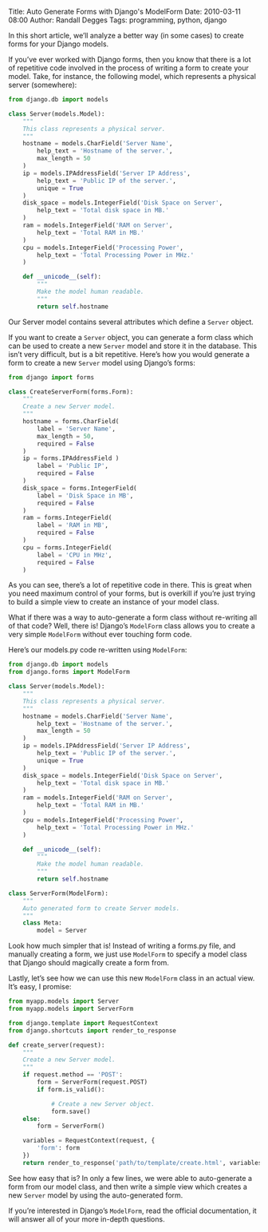Title: Auto Generate Forms with Django's ModelForm
Date: 2010-03-11 08:00
Author: Randall Degges
Tags: programming, python, django


In this short article, we’ll analyze a better way (in some cases) to create
forms for your Django models.

If you’ve ever worked with Django forms, then you know that there is a lot of
repetitive code involved in the process of writing a form to create your model.
Take, for instance, the following model, which represents a physical server
(somewhere):

``` python
from django.db import models

class Server(models.Model):
    """
    This class represents a physical server.
    """
    hostname = models.CharField('Server Name',
        help_text = 'Hostname of the server.',
        max_length = 50
    )
    ip = models.IPAddressField('Server IP Address',
        help_text = 'Public IP of the server.',
        unique = True
    )
    disk_space = models.IntegerField('Disk Space on Server',
        help_text = 'Total disk space in MB.'
    )
    ram = models.IntegerField('RAM on Server',
        help_text = 'Total RAM in MB.'
    )
    cpu = models.IntegerField('Processing Power',
        help_text = 'Total Processing Power in MHz.'
    )

    def __unicode__(self):
        """
        Make the model human readable.
        """
        return self.hostname
```

Our Server model contains several attributes which define a `Server` object.

If you want to create a `Server` object, you can generate a form class which can
be used to create a new `Server` model and store it in the database. This isn’t
very difficult, but is a bit repetitive. Here’s how you would generate a form to
create a new `Server` model using Django’s forms:

``` python
from django import forms

class CreateServerForm(forms.Form):
    """
    Create a new Server model.
    """
    hostname = forms.CharField(
        label = 'Server Name',
        max_length = 50,
        required = False
    )
    ip = forms.IPAddressField )
        label = 'Public IP',
        required = False
    )
    disk_space = forms.IntegerField(
        label = 'Disk Space in MB',
        required = False
    )
    ram = forms.IntegerField(
        label = 'RAM in MB',
        required = False
    )
    cpu = forms.IntegerField(
        label = 'CPU in MHz',
        required = False
    )
```

As you can see, there’s a lot of repetitive code in there. This is great when
you need maximum control of your forms, but is overkill if you’re just trying to
build a simple view to create an instance of your model class.

What if there was a way to auto-generate a form class without re-writing all of
that code? Well, there is! Django’s `ModelForm` class allows you to create a
very simple `ModelForm` without ever touching form code.

Here’s our models.py code re-written using `ModelForm`:

``` python
from django.db import models
from django.forms import ModelForm

class Server(models.Model):
    """
    This class represents a physical server.
    """
    hostname = models.CharField('Server Name',
        help_text = 'Hostname of the server.',
        max_length = 50
    )
    ip = models.IPAddressField('Server IP Address',
        help_text = 'Public IP of the server.',
        unique = True
    )
    disk_space = models.IntegerField('Disk Space on Server',
        help_text = 'Total disk space in MB.'
    )
    ram = models.IntegerField('RAM on Server',
        help_text = 'Total RAM in MB.'
    )
    cpu = models.IntegerField('Processing Power',
        help_text = 'Total Processing Power in MHz.'
    )

    def __unicode__(self):
        """
        Make the model human readable.
        """
        return self.hostname

class ServerForm(ModelForm):
    """
    Auto generated form to create Server models.
    """
    class Meta:
        model = Server
```

Look how much simpler that is! Instead of writing a forms.py file, and manually
creating a form, we just use `ModelForm` to specify a model class that Django
should magically create a form from.

Lastly, let’s see how we can use this new `ModelForm` class in an actual view.
It’s easy, I promise:

``` python
from myapp.models import Server
from myapp.models import ServerForm

from django.template import RequestContext
from django.shortcuts import render_to_response

def create_server(request):
    """
    Create a new Server model.
    """
    if request.method == 'POST':
        form = ServerForm(request.POST)
        if form.is_valid():

            # Create a new Server object.
            form.save()
    else:
        form = ServerForm()

    variables = RequestContext(request, {
        'form': form
    })
    return render_to_response('path/to/template/create.html', variables)
```

See how easy that is? In only a few lines, we were able to auto-generate a form
from our model class, and then write a simple view which creates a new `Server`
model by using the auto-generated form.

If you’re interested in Django’s `ModelForm`, read the official documentation,
it will answer all of your more in-depth questions.
